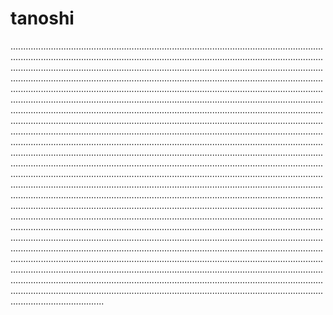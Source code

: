 # tanoshi

.....................................................................................................................................................................................................................................................................................................................................................................................................................................................................................................................................................................................................................................................................................................................................................................................................................................................................................................................................................................................................................................................................................................................................................................................................................................................................................................................................................................................................................................................................................................................................................................................................................................................................................................................................................................................................................................................................................................................................................................................................................................................................................................................................................................................................................................................................................................................................................................................................................................................................................................................................................................................................................................................................................................................................................................................................................................................................................................................................................................................................................................................................................................................................